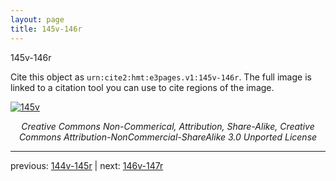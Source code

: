 ```yaml
---
layout: page
title: 145v-146r
---
```


145v-146r

Cite this object as `urn:cite2:hmt:e3pages.v1:145v-146r`.  The full image is linked to a citation tool you can use to cite regions of the image.

[![145v](http://www.homermultitext.org/iipsrv?IIIF=/project/homer/pyramidal/deepzoom/hmt/e3bifolio/v1/E3_145v_146r.tif/full/800,/0/default.jpg)](http://www.homermultitext.org/ict2/?urn=urn:cite2:hmt:e3bifolio.v1:E3_145v_146r) 

<p style="text-align: center; font-style: italic;">Creative Commons Non-Commerical, Attribution, Share-Alike, Creative Commons Attribution-NonCommercial-ShareAlike 3.0 Unported License</p>

---

previous: [144v-145r](../144v-145r/) | next: [146v-147r](../146v-147r/)